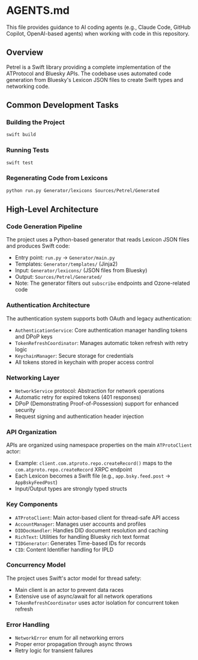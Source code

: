 # AGENTS.md

This file provides guidance to AI coding agents (e.g., Claude Code, GitHub Copilot, OpenAI-based agents) when working with code in this repository.

## Overview

Petrel is a Swift library providing a complete implementation of the ATProtocol and Bluesky APIs. The codebase uses automated code generation from Bluesky's Lexicon JSON files to create Swift types and networking code.

## Common Development Tasks

### Building the Project
```bash
swift build
```

### Running Tests
```bash
swift test
```

### Regenerating Code from Lexicons
```bash
python run.py Generator/lexicons Sources/Petrel/Generated
```

## High-Level Architecture

### Code Generation Pipeline
The project uses a Python-based generator that reads Lexicon JSON files and produces Swift code:
- Entry point: `run.py` → `Generator/main.py`
- Templates: `Generator/templates/` (Jinja2)
- Input: `Generator/lexicons/` (JSON files from Bluesky)
- Output: `Sources/Petrel/Generated/`
- Note: The generator filters out `subscribe` endpoints and Ozone-related code

### Authentication Architecture
The authentication system supports both OAuth and legacy authentication:
- `AuthenticationService`: Core authentication manager handling tokens and DPoP keys
- `TokenRefreshCoordinator`: Manages automatic token refresh with retry logic
- `KeychainManager`: Secure storage for credentials
- All tokens stored in keychain with proper access control

### Networking Layer
- `NetworkService` protocol: Abstraction for network operations
- Automatic retry for expired tokens (401 responses)
- DPoP (Demonstrating Proof-of-Possession) support for enhanced security
- Request signing and authentication header injection

### API Organization
APIs are organized using namespace properties on the main `ATProtoClient` actor:
- Example: `client.com.atproto.repo.createRecord()` maps to the `com.atproto.repo.createRecord` XRPC endpoint
- Each Lexicon becomes a Swift file (e.g., `app.bsky.feed.post` → `AppBskyFeedPost`)
- Input/Output types are strongly typed structs

### Key Components
- `ATProtoClient`: Main actor-based client for thread-safe API access
- `AccountManager`: Manages user accounts and profiles
- `DIDDocHandler`: Handles DID document resolution and caching
- `RichText`: Utilities for handling Bluesky rich text format
- `TIDGenerator`: Generates Time-based IDs for records
- `CID`: Content Identifier handling for IPLD

### Concurrency Model
The project uses Swift's actor model for thread safety:
- Main client is an actor to prevent data races
- Extensive use of async/await for all network operations
- `TokenRefreshCoordinator` uses actor isolation for concurrent token refresh

### Error Handling
- `NetworkError` enum for all networking errors
- Proper error propagation through async throws
- Retry logic for transient failures

